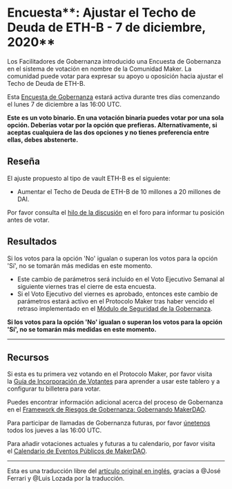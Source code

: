 # Encuesta**: Ajustar el Techo de Deuda de ETH-B - 7 de diciembre, 2020**

Los Facilitadores de Gobernanza introducido una Encuesta de Gobernanza en el sistema de votación en nombre de la Comunidad Maker. La comunidad puede votar para expresar su apoyo u oposición hacia ajustar el Techo de Deuda de ETH-B.  

Esta [Encuesta de Gobernanza](https://community-development.makerdao.com/en/learn/governance/on-chain-gov/) estará activa durante tres días comenzando el lunes 7 de diciembre a las 16:00 UTC. 

**Este es un voto binario. En una votación binaria puedes votar por una sola opción. Deberías votar por la opción que prefieras. Alternativamente, si aceptas cualquiera de las dos opciones y no tienes preferencia entre ellas, debes abstenerte.**

## **Reseña**

El ajuste propuesto al tipo de vault ETH-B es el siguiente: 

- Aumentar el Techo de Deuda de ETH-B de 10 millones a 20 millones de DAI.

Por favor consulta el [hilo de la discusión](https://forum.makerdao.com/t/signal-request-adjust-eth-b-debt-ceiling/5282) en el foro para informar tu posición antes de votar.

## Resultados

Si los votos para la opción 'No' igualan o superan los votos para la opción 'Sí', no se tomarán más medidas en este momento.

- Este cambio de parámetros será incluido en el Voto Ejecutivo Semanal al siguiente viernes tras el cierre de esta encuesta.
- Si el Voto Ejecutivo del viernes es aprobado, entonces este cambio de parámetros estará activo en el Protocolo Maker tras haber vencido el retraso implementado en el [Módulo de Seguridad de la Gobernanza](https://forum.makerdao.com/tag/govsec-module).

**Si los votos para la opción 'No' igualan o superan los votos para la opción 'Sí', no se tomarán más medidas en este momento.**

---

## **Recursos**

Si esta es tu primera vez votando en el Protocolo Maker, por favor visita la [Guía de Incorporación de Votantes](https://community-development.makerdao.com/onboarding/voter-onboarding) para aprender a usar este tablero y a configurar tu billetera para votar.

Puedes encontrar información adicional acerca del proceso de Gobernanza en el [Framework de Riesgos de Gobernanza: Gobernando MakerDAO](https://community-development.makerdao.com/governance/governance-risk-framework).

Para participar de llamadas de Gobernanza futuras, por favor [únetenos](https://community-development.makerdao.com/governance/governance-and-risk-meetings) todos los jueves a las 16:00 UTC.

Para añadir votaciones actuales y futuras a tu calendario, por favor visita el [Calendario de Eventos Públicos de MakerDAO](https://calendar.google.com/calendar/embed?src=makerdao.com_3efhm2ghipksegl009ktniomdk%40group.calendar.google.com&ctz=America%2FLos_Angeles).

---

Esta es una traducción libre del [artículo original en inglés](https://github.com/makerdao/community/blob/master/governance/polls/Debt%20Ceiling%20Adjustment%20for%20ETH-B%20-%20December%207,%202020.md), gracias a @José Ferrari y @Luis Lozada por la traducción.